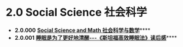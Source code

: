 # 2.0 Social Science 社会科学

* **2.0.000** [**Social Science and Math 社会科学与数学**](social-science-and-math-she-hui-ke-xue-yu-shu-xue.md)\*\*\*\*
* **2.0.001** [**睡眠是为了更好地清醒---《斯坦福高效睡眠法》读后感**](2.0.001-shui-mian-shi-wei-le-geng-hao-di-qing-xing-si-tan-fu-gao-xiao-shui-mian-fa-du-hou-gan.md)\*\*\*\*

